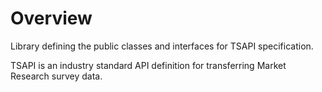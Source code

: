 # Overview

Library defining the public classes and interfaces for TSAPI specification.

TSAPI is an industry standard API definition for transferring Market Research survey data.
